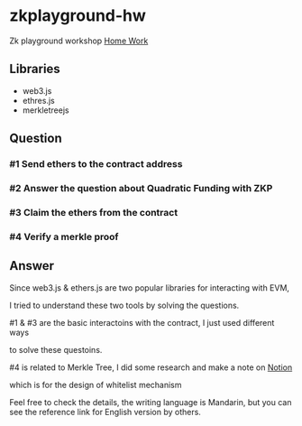# zkplayground-hw

Zk playground workshop [Home Work](https://hackmd.io/@ChiHaoLu/ZKPlayground-HW0)

## Libraries
- web3.js
- ethres.js
- merkletreejs

## Question

### #1 Send ethers to the contract address

### #2 Answer the question about Quadratic Funding with ZKP

### #3 Claim the ethers from the contract

### #4 Verify a merkle proof

## Answer

Since web3.js & ethers.js are two popular libraries for interacting with EVM,

I tried to understand these two tools by solving the questions.

#1 & #3 are the basic interactoins with the contract, I just used different ways

to solve these questoins.

#4 is related to Merkle Tree, I did some research and make a note on [Notion](https://abounding-earthquake-4f7.notion.site/White-List-Mechanism-ada1701b569c4c0ba3be4191eca04a5b)

which is for the design of whitelist mechanism

Feel free to check the details, the writing language is Mandarin, but you can see the reference link for English version by others.
